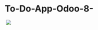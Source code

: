 # To-Do-App-Odoo-8-
![]()
![](https://drive.google.com/uc?export=view&id=1wJOoVTzSNArfMjV7NxtqUC74OHyC8CJH)
